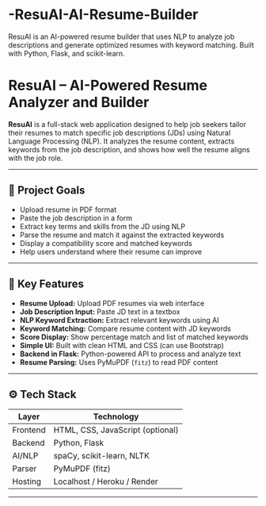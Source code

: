 # -ResuAI-AI-Resume-Builder
ResuAI is an AI-powered resume builder that uses NLP to analyze job descriptions and generate optimized resumes with keyword matching. Built with Python, Flask, and scikit-learn.
# ResuAI – AI-Powered Resume Analyzer and Builder

**ResuAI** is a full-stack web application designed to help job seekers tailor their resumes to match specific job descriptions (JDs) using Natural Language Processing (NLP). It analyzes the resume content, extracts keywords from the job description, and shows how well the resume aligns with the job role.

---

## 🎯 Project Goals

- Upload resume in PDF format
- Paste the job description in a form
- Extract key terms and skills from the JD using NLP
- Parse the resume and match it against the extracted keywords
- Display a compatibility score and matched keywords
- Help users understand where their resume can improve

---

## 🧩 Key Features

- **Resume Upload:** Upload PDF resumes via web interface
- **Job Description Input:** Paste JD text in a textbox
- **NLP Keyword Extraction:** Extract relevant keywords using AI
- **Keyword Matching:** Compare resume content with JD keywords
- **Score Display:** Show percentage match and list of matched keywords
- **Simple UI:** Built with clean HTML and CSS (can use Bootstrap)
- **Backend in Flask:** Python-powered API to process and analyze text
- **Resume Parsing:** Uses PyMuPDF (`fitz`) to read PDF content

---

## ⚙️ Tech Stack

| Layer     | Technology                        |
|-----------|-----------------------------------|
| Frontend  | HTML, CSS, JavaScript (optional)  |
| Backend   | Python, Flask                     |
| AI/NLP    | spaCy, scikit-learn, NLTK         |
| Parser    | PyMuPDF (fitz)                    |
| Hosting   | Localhost / Heroku / Render       |

---
